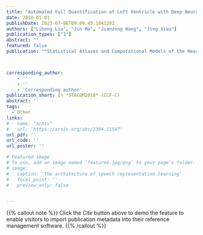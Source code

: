 ```yaml
---
title: "Automated Full Quantification of Left Ventricle with Deep Neural Networks"
date: 2018-01-01
publishDate: 2023-07-06T09:09:45.104120Z
authors: ["Lihong Liu", "Jin Ma", "Jianzong Wang", "Jing Xiao"]
publication_types: ["1"]
abstract: ""
featured: false
publication: "*Statistical Atlases and Computational Models of the Heart. Atrial Segmentation and LV Quantification Challenges - 9th International Workshop*"



corresponding_author:
    - ''
    - ''
    - 'Corresponding author'
publication_short: In *STACOM2018* (CCF-C)
abstract: ''
tags:
  - Other
links:
# - name: "arXiv"
#   url: 'https://arxiv.org/abs/2304.11547'
url_pdf: ''
url_code: ''
url_poster: ''

# Featured image
# To use, add an image named `featured.jpg/png` to your page's folder.
# image:
#   caption: 'The architecture of speech representation learning'
#   focal_point: ''
#   preview_only: false


---
```


{{% callout note %}}
Click the _Cite_ button above to demo the feature to enable visitors to import publication metadata into their reference management software.
{{% /callout %}}



